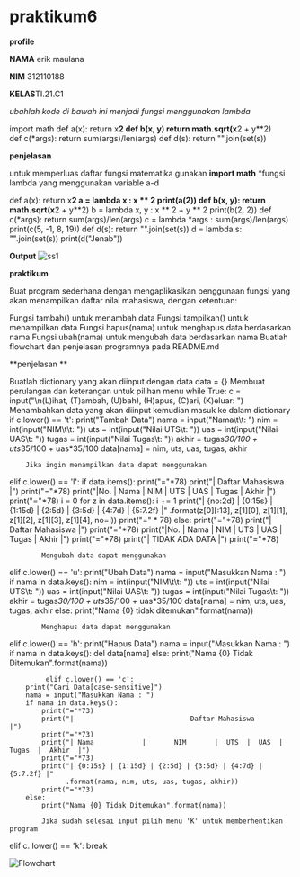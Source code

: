 # praktikum6

**profile**

**NAMA** erik maulana

**NIM** 312110188

**KELAS**TI.21.C1



*ubahlah kode di bawah ini menjadi fungsi menggunakan lambda*

import math
def a(x):
    return x**2
def b(x, y)
    return math.sqrt(x**2 + y**2)  
def c(*args):
    return sum(args)/len(args)
def d(s):
    return "".join(set(s))
    
**penjelasan**

untuk memperluas daftar fungsi matematika gunakan **import math**
*fungsi lambda yang menggunakan variable a-d

def a(x):
    return x**2
    a = lambda x : x ** 2
print(a(2))
def b(x, y):
    return math.sqrt(x**2 + y**2)
    b = lambda x, y : x ** 2  + y ** 2
print(b(2, 2))
def c(*args):
    return sum(args)/len(args)
    c = lambda *args : sum(args)/len(args)
print(c(5, -1, 8, 19))
def d(s):
    return "".join(set(s))
    d = lambda s: "".join(set(s))
print(d("Jenab"))

**Output**
![ss1](https://user-images.githubusercontent.com/92783916/146376487-fbf25df6-d1cb-485a-990d-37790e198a38.png)



**praktikum**

Buat program sederhana dengan mengaplikasikan penggunaan fungsi yang akan menampilkan daftar nilai mahasiswa, dengan ketentuan:

Fungsi tambah() untuk menambah data
Fungsi tampilkan() untuk menampilkan data
Fungsi hapus(nama) untuk menghapus data berdasarkan nama
Fungsi ubah(nama) untuk mengubah data berdasarkan nama
Buatlah flowchart dan penjelasan programnya pada README.md

**penjelasan **

Buatlah dictionary yang akan diinput dengan data
data = {}
Membuat perulangan dan keterangan untuk pilihan menu
while True:
    c = input("\n(L)ihat, (T)ambah, (U)bah), (H)apus, (C)ari, (K)eluar: ")
Menambahkan data yang akan diinput kemudian masuk ke dalam dictionary
if c.lower() == 't':
        print("Tambah Data")
        nama = input("Nama\t\t: ")
        nim = int(input("NIM\t\t: "))
        uts = int(input("Nilai UTS\t: "))
        uas = int(input("Nilai UAS\t: "))
        tugas = int(input("Nilai Tugas\t: "))
        akhir = tugas*30/100 + uts*35/100 + uas*35/100
        data[nama] = nim, uts, uas, tugas, akhir
        
        Jika ingin menampilkan data dapat menggunakan
elif c.lower() == 'l':
        if data.items():
            print("="*78)
            print("|                               Daftar Mahasiswa                             |")
            print("="*78)
            print("|No. | Nama            |       NIM       |  UTS  |  UAS  |  Tugas  |  Akhir  |")
            print("="*78)
            i = 0
            for z in data.items():
                i += 1
                print("| {no:2d} | {0:15s} | {1:15d} | {2:5d} | {3:5d} | {4:7d} | {5:7.2f} |"
                      .format(z[0][:13], z[1][0], z[1][1], z[1][2], z[1][3], z[1][4], no=i))
            print("=" * 78)
        else:
            print("="*78)
            print("|                               Daftar Mahasiswa                             |")
            print("="*78)
            print("|No. | Nama            |       NIM       |  UTS  |  UAS  |  Tugas  |  Akhir  |")
            print("="*78)
            print("|                                TIDAK ADA DATA                              |")
            print("="*78)
            
            
            
            Mengubah data dapat menggunakan
elif c.lower() == 'u':
        print("Ubah Data")
        nama = input("Masukkan Nama   : ")
        if nama in data.keys():
            nim = int(input("NIM\t\t: "))
            uts = int(input("Nilai UTS\t: "))
            uas = int(input("Nilai UAS\t: "))
            tugas = int(input("Nilai Tugas\t: "))
            akhir = tugas*30/100 + uts*35/100 + uas*35/100
            data[nama] = nim, uts, uas, tugas, akhir
        else:
            print("Nama {0} tidak ditemukan".format(nama))
            
            
            
            Menghapus data dapat menggunakan
elif c.lower() == 'h':
        print("Hapus Data")
        nama = input("Masukkan Nama  : ")
        if nama in data.keys():
            del data[nama]
        else:
            print("Nama {0} Tidak Ditemukan".format(nama))
            
            
            
             elif c.lower() == 'c':
        print("Cari Data[case-sensitive]")
        nama = input("Masukkan Nama : ")
        if nama in data.keys():
            print("="*73)
            print("|                             Daftar Mahasiswa                          |")
            print("="*73)
            print("| Nama            |       NIM       |  UTS  |  UAS  |  Tugas  |  Akhir  |")
            print("="*73)
            print("| {0:15s} | {1:15d} | {2:5d} | {3:5d} | {4:7d} | {5:7.2f} |"
                  .format(nama, nim, uts, uas, tugas, akhir))
            print("="*73)
        else:
            print("Nama {0} Tidak Ditemukan".format(nama))
            
            Jika sudah selesai input pilih menu 'K' untuk memberhentikan program
elif c. lower() == 'k':
        break

![Flowchart](https://user-images.githubusercontent.com/92783916/146377002-4a252526-f857-470d-87b3-0ae2e8111eb2.png)

